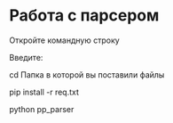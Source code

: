 # Работа с парсером
Откройте командную строку

Введите:

  cd Папка в которой вы поставили файлы

  pip install -r req.txt

  python pp_parser
